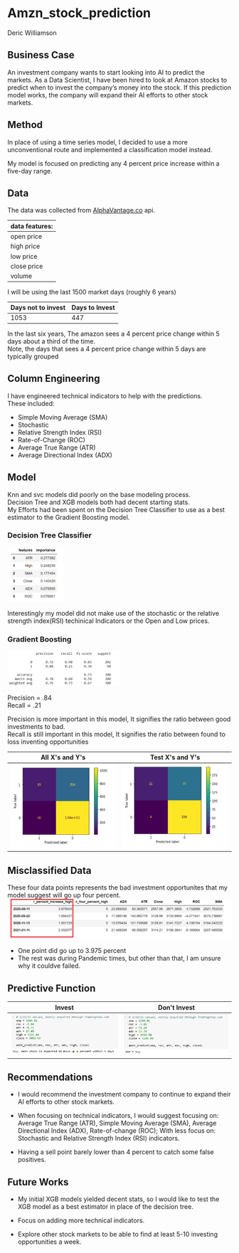 # Amzn_stock_prediction
 Deric Williamson

## Business Case
An investment company wants to start looking into AI to predict the markets.  As a Data Scientist, I have been hired to look at Amazon stocks to predict when to invest the company’s money into the stock. If this prediction model works, the company will expand their AI efforts to other stock markets.


## Method
In place of using a time series model, I decided to use a more unconventional route and implemented a classification model instead. 

My model is focused on predicting any 4 percent price increase within a five-day range.


## Data 
The data was collected from [AlphaVantage.co](https://www.alphavantage.co/) api. 

|data features:|
|--------------|
|  open price  |
|  high price  |
|  low price   |
|  close price |
|  volume      |

I will be using the last 1500 market days (roughly 6 years)  


|   Days not to invest| Days to Invest |
|---------------------|----------------|
|   1053              |        447     | 
   
In the last six years, The amazon sees a 4 percent price change within 5 days about a third of the time.  
Note, the days that sees a 4 percent price change within 5 days are typically grouped  


## Column Engineering
I have engineered technical indicators to help with the predictions.  
These included: 
* Simple Moving Average (SMA)
* Stochastic
* Relative Strength Index (RSI)
* Rate-of-Change (ROC)
* Average True Range (ATR)
* Average Directional Index (ADX)


## Model
Knn and svc models did poorly on the base modeling process.  
Decision Tree and XGB models both had decent starting stats.  
My Efforts had been spent on the Decision Tree Classifier to use as a best estimator to the Gradient Boosting model.


### Decision Tree Classifier
<img src="/images/feature_importances.PNG" width = 25%/> 

Interestingly my model did not make use of the stochastic or the relative strength index(RSI) techinical Indicators or the Open and Low prices.


### Gradient Boosting
<img src="/images/classification_report.PNG" width = 50%/>  

Precision = .84  
Recall = .21  
  
Precision is more important in this model, It signifies the ratio between good investments to bad.  
Recall is still important in this model, It signifies the ratio between found to loss inventing opportunities  


|   All X's and Y's                                  |               Test X's and Y's                     |
|----------------------------------------------------| ---------------------------------------------------|
|<img src="/images/confusion_matrix_full.PNG"/>      |  <img src="/images/confusion_matrix_test.PNG"/>    | 





## Misclassified Data
These four data points represents the bad investment opportunites that my model suggest will go up four percent.
<img src="/images/false-positives.PNG" width = 100%/> 

* One point did go up to 3.975 percent
* The rest was during Pandemic times, but other than that, I am unsure why it couldve failed.

## Predictive Function
| Invest                                             |               Don't Invest                         |
|----------------------------------------------------| ---------------------------------------------------|
|<img src="/images/amzn_predict1.PNG"/>              |  <img src="/images/amzn_predict2.PNG"/>| 


## Recommendations
* I would recommend the investment company to continue to expand their AI efforts to other stock markets.

* When focusing on technical indicators, I would suggest focusing on:  Average True Range (ATR), Simple Moving Average (SMA), Average Directional Index (ADX), Rate-of-change (ROC);    With less focus on: Stochastic and Relative Strength Index (RSI) indicators.

* Having a sell point barely lower than 4 percent to catch some false positives. 


## Future Works
* My initial XGB models yielded decent stats, so I would like to test the XGB model as a best estimator in place of the decision tree.

* Focus on adding more technical indicators.

* Explore other stock markets to be able to find at least 5-10 investing opportunities a week.




